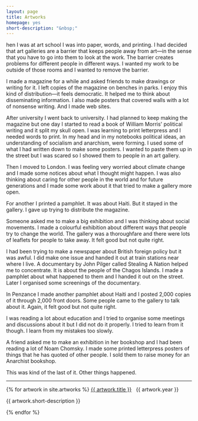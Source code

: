 ```yaml
---
layout: page
title: Artworks
homepage: yes
short-description: "&nbsp;"
---
```


hen I was at art school I was into paper, words, and printing. I had decided that art galleries are a barrier that keeps people away from art—in the sense that you have to go into them to look at the work. The barrier creates problems for different people in different ways. I wanted my work to be outside of those rooms and I wanted to remove the barrier.

I made a magazine for a while and asked friends to make drawings or writing for it. I left copies of the magazine on benches in parks. I enjoy this kind of distribution—it feels democratic. It helped me to think about disseminating information. I also made posters that covered walls with a lot of nonsense writing. And I made web sites.

After university I went back to university. I had planned to keep making the magazine but one day I started to read a book of William Morris' political writing and it split my skull open. I was learning to print letterpress and I needed words to print. In my head and in my notebooks political ideas, an understanding of socialism and anarchism, were forming. I used some of what I had written down to make some posters. I wanted to paste them up in the street but I was scared so I showed them to people in an art gallery.

Then I moved to London. I was feeling very worried about climate change and I made some notices about what I thought might happen. I was also thinking about caring for other people in the world and for future generations and I made some work about it that tried to make a gallery more open.

For another I printed a pamphlet. It was about Haiti. But it stayed in the gallery. I gave up trying to distribute the magazine.

Someone asked me to make a big exhibition and I was thinking about social movements. I made a colourful exhibition about different ways that people try to change the world. The gallery was a thoroughfare and there were lots of leaflets for people to take away. It felt good but not quite right.

I had been trying to make a newspaper about British foreign policy but it was awful. I did make one issue and handed it out at train stations near where I live. A documentary by John Pilger called Stealing A Nation helped me to concentrate. It is about the people of the Chagos Islands. I made a pamphlet about what happened to them and I handed it out on the street. Later I organised some screenings of the documentary.

In Penzance I made another pamphlet about Haiti and I posted 2,000 copies of it through 2,000 front doors. Some people came to the gallery to talk about it. Again, it felt good but not quite right.

I was reading a lot about education and I tried to organise some meetings and discussions about it but I did not do it properly. I tried to learn from it though. I learn from my mistakes too slowly.

A friend asked me to make an exhibition in her bookshop and I had been reading a lot of Noam Chomsky. I made some printed letterpress posters of things that he has quoted of other people. I sold them to raise money for an Anarchist bookshop.

This was kind of the last of it.
Other things happened.

*****

<div>
{% for artwork in site.artworks %}
	 <a href="{{ artwork.url }}">{{ artwork.title }}</a> &nbsp; {{ artwork.year }}
       <p class="text-muted">{{ artwork.short-description }}</p>
{% endfor %}
</div>
